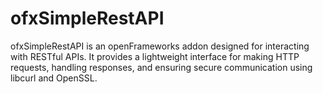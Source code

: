# ofxSimpleRestAPI

ofxSimpleRestAPI is an openFrameworks addon designed for interacting with RESTful APIs. 
It provides a lightweight interface for making HTTP requests, handling responses, and ensuring secure communication using libcurl and OpenSSL.
